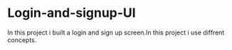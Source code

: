 # Login-and-signup-UI
In this project i built a login and sign up screen.In this project i use diffrent concepts.
